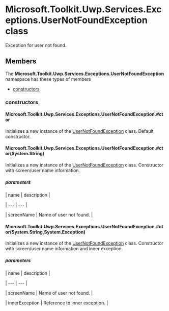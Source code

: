 
# Microsoft.Toolkit.Uwp.Services.Exceptions.UserNotFoundException class

Exception for user not found.

## Members

The **Microsoft.Toolkit.Uwp.Services.Exceptions.UserNotFoundException** namespace has these types of members

* [constructors](#constructors)

### constructors

#### Microsoft.Toolkit.Uwp.Services.Exceptions.UserNotFoundException.#ctor

Initializes a new instance of the [UserNotFoundException](T_Microsoft_Toolkit_Uwp_Services_Exceptions_UserNotFoundException) class.            Default constructor.

#### Microsoft.Toolkit.Uwp.Services.Exceptions.UserNotFoundException.#ctor(System.String)

Initializes a new instance of the [UserNotFoundException](T_Microsoft_Toolkit_Uwp_Services_Exceptions_UserNotFoundException) class.            Constructor with screen/user name information.

##### parameters




| name | description |

| --- | --- |

| screenName | Name of user not found. |

#### Microsoft.Toolkit.Uwp.Services.Exceptions.UserNotFoundException.#ctor(System.String,System.Exception)

Initializes a new instance of the [UserNotFoundException](T_Microsoft_Toolkit_Uwp_Services_Exceptions_UserNotFoundException) class.            Constructor with screen/user name information and inner exception.

##### parameters




| name | description |

| --- | --- |

| screenName | Name of user not found. |

| innerException | Reference to inner exception. |
